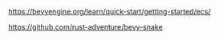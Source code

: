 

https://bevyengine.org/learn/quick-start/getting-started/ecs/

https://github.com/rust-adventure/bevy-snake
